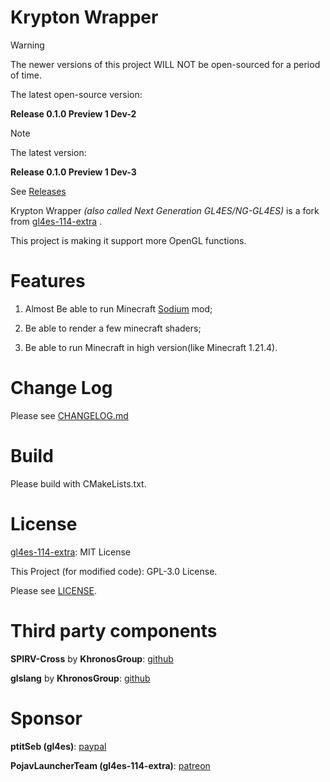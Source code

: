 Krypton Wrapper
====

> [!WARNING]
> 
> The newer versions of this project WILL NOT be open-sourced for a period of time.
>
> The latest open-source version:
> 
> **Release 0.1.0 Preview 1 Dev-2**

> [!NOTE]
> 
> The latest version:
> 
> **Release 0.1.0 Preview 1 Dev-3**
>
> See [Releases](https://github.com/BZLZHH/NG-GL4ES/releases)

Krypton Wrapper *(also called Next Generation GL4ES/NG-GL4ES)* is a fork from [gl4es-114-extra](https://github.com/PojavLauncherTeam/gl4es-114-extra) . 

This project is making it support more OpenGL functions.

Features
====

1. Almost Be able to run Minecraft [Sodium](https://github.com/CaffeineMC/sodium) mod;

2. Be able to render a few minecraft shaders;

3. Be able to run Minecraft in high version(like Minecraft 1.21.4).

Change Log
===

Please see [CHANGELOG.md](https://github.com/BZLZHH/NG-GL4ES/blob/main/CHANGELOG.md)

Build
====

Please build with CMakeLists.txt.

License
====

[gl4es-114-extra](https://github.com/PojavLauncherTeam/gl4es-114-extra): MIT License

This Project (for modified code): GPL-3.0 License.

Please see [LICENSE](https://github.com/BZLZHH/NG-GL4ES/blob/main/LICENSE).


Third party components
====

**SPIRV-Cross** by **KhronosGroup**: [github](https://github.com/KhronosGroup/SPIRV-Cross)

**glslang** by **KhronosGroup**: [github](https://github.com/KhronosGroup/glslang)

Sponsor
====

**ptitSeb (gl4es)**: [paypal](https://paypal.me/0ptitSeb)

**PojavLauncherTeam (gl4es-114-extra)**: [patreon](https://patreon.com/pojavlauncher)
